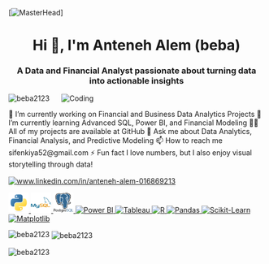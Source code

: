 [![MasterHead](https://blog.finology.in/content/images/2021/06/Financial-Data-Analysis.jpg)]
<h1 align="center">Hi 👋, I'm Anteneh Alem (beba)</h1> <h3 align="center">A Data and Financial Analyst passionate about turning data into actionable insights</h3> <img align="right" alt="Coding" width="400" src="https://user-images.githubusercontent.com/74038190/212750672-2f3f2b50-c84f-4ed8-a60a-849ae69ff9df.gif"> <p align="left"> <img src="https://komarev.com/ghpvc/?username=beba2123&label=Profile%20views&color=0e75b6&style=flat" alt="beba2123" /> </p>
🔭 I’m currently working on Financial and Business Data Analytics Projects
🌱 I’m currently learning Advanced SQL, Power BI, and Financial Modeling
👨‍💻 All of my projects are available at GitHub
💬 Ask me about Data Analytics, Financial Analysis, and Predictive Modeling
📫 How to reach me sifenkiya52@gmail.com
⚡ Fun fact I love numbers, but I also enjoy visual storytelling through data!

<p align="left"> <a href="https://linkedin.com/in/www.linkedin.com/in/anteneh-alem-016869213" target="blank"><img align="center" src="https://raw.githubusercontent.com/rahuldkjain/github-profile-readme-generator/master/src/images/icons/Social/linked-in-alt.svg" alt="www.linkedin.com/in/anteneh-alem-016869213" height="30" width="40" /></a> </p>

<p align="left"> <a href="https://www.python.org" target="_blank" rel="noreferrer"> <img src="https://raw.githubusercontent.com/devicons/devicon/master/icons/python/python-original.svg" alt="Python" width="40" height="40"/> </a> <a href="https://www.mysql.com/" target="_blank" rel="noreferrer"> <img src="https://raw.githubusercontent.com/devicons/devicon/master/icons/mysql/mysql-original-wordmark.svg" alt="MySQL" width="40" height="40"/> </a> <a href="https://www.postgresql.org" target="_blank" rel="noreferrer"> <img src="https://raw.githubusercontent.com/devicons/devicon/master/icons/postgresql/postgresql-original-wordmark.svg" alt="PostgreSQL" width="40" height="40"/> </a> <a href="https://powerbi.microsoft.com/" target="_blank" rel="noreferrer"> <img src="https://upload.wikimedia.org/wikipedia/commons/c/cf/New_Power_BI_Logo.svg" alt="Power BI" width="40" height="40"/> </a> <a href="https://www.tableau.com/" target="_blank" rel="noreferrer"> <img src="https://upload.wikimedia.org/wikipedia/en/4/4b/Tableau_Logo.png" alt="Tableau" width="40" height="40"/> </a> <a href="https://www.r-project.org/" target="_blank" rel="noreferrer"> <img src="https://www.r-project.org/Rlogo.png" alt="R" width="40" height="40"/> </a> <a href="https://pandas.pydata.org/" target="_blank" rel="noreferrer"> <img src="https://upload.wikimedia.org/wikipedia/commons/e/ed/Pandas_logo.svg" alt="Pandas" width="40" height="40"/> </a> <a href="https://scikit-learn.org/" target="_blank" rel="noreferrer"> <img src="https://upload.wikimedia.org/wikipedia/commons/0/05/Scikit_learn_logo_small.svg" alt="Scikit-Learn" width="40" height="40"/> </a> <a href="https://matplotlib.org/" target="_blank" rel="noreferrer"> <img src="https://upload.wikimedia.org/wikipedia/commons/8/84/Matplotlib_icon.svg" alt="Matplotlib" width="40" height="40"/> </a> </p>

<p><img align="left" src="https://github-readme-stats.vercel.app/api/top-langs?username=beba2123&show_icons=true&locale=en&layout=compact" alt="beba2123" /></p> <p>&nbsp;<img align="center" src="https://github-readme-stats.vercel.app/api?username=beba2123&show_icons=true&locale=en" alt="beba2123" /></p> <p><img align="center" src="https://github-readme-streak-stats.herokuapp.com/?user=beba2123&" alt="beba2123" /></p>

